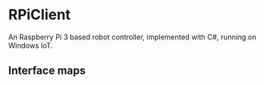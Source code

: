 # RPiClient
An Raspberry Pi 3 based robot controller, implemented with C#, running on Windows IoT.
## Interface maps
